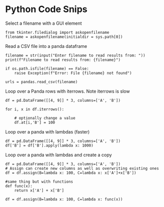 # Python Code Snips

Select a filename with a GUI element

    from tkinter.filedialog import askopenfilename
    filename = askopenfilename(initialdir = sys.path[0])

Read a CSV file into a panda dataframe

    filename = str(input("Enter filename to read results from: "))
    print(f"Filename to read results from: {filename}")

    if os.path.isfile(filename) == False:
        raise Exception(f"Error: File {filename} not found")

    urls = pandas.read_csv(filename)

Loop over a Panda rows with iterrows. Note iterrows is slow

    df = pd.DataFrame([[4, 9]] * 3, columns=['A', 'B'])

    for i, x in df.iterrows():

        # optionally change a value
        df.at[i,'B'] = 100

Loop over a panda with lambdas (faster)

    df = pd.DataFrame([[4, 9]] * 3, columns=['A', 'B'])
    df['B'] = df['B'].apply(lambda x: 1000)

Loop over a panda with lambdas and create a copy

    df = pd.DataFrame([[4, 9]] * 3, columns=['A', 'B'])
    # Assign can create new columns as well as overwriting existing ones
    df = df.assign(B=lambda x: 100, C=lambda x: x['A']+x['B'])

    #same thing but with functions
    def func(x):
        return x['A'] + x['B']

    df = df.assign(B=lambda x: 100, C=lambda x: func(x))
    




